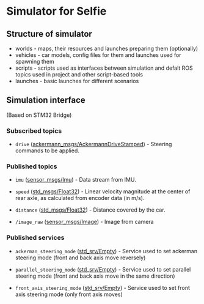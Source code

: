 # Simulator for Selfie

## Structure of simulator
- worlds - maps, their resources and launches preparing them (optionally)
- vehicles - car models, config files for them and launches used for spawning them
- scripts - scripts used as interfaces between simulation and defalt ROS topics used in project and other script-based tools
- launches - basic launches for different scenarios


## Simulation interface
(Based on STM32 Bridge)

### Subscribed topics

 - `drive` ([ackermann_msgs/AckermannDriveStamped](http://docs.ros.org/api/ackermann_msgs/html/msg/AckermannDriveStamped.html)) - Steering commands to be applied.


### Published topics

 - `imu` ([sensor_msgs/Imu](http://docs.ros.org/melodic/api/sensor_msgs/html/msg/Imu.html)) - Data stream from IMU.

 - `speed` ([std_msgs/Float32](http://docs.ros.org/api/std_msgs/html/msg/Float32.html)) - Linear velocity magnitude at the center of rear axle, as calculated from encoder data (in m/s).

 - `distance` ([std_msgs/Float32](http://docs.ros.org/api/std_msgs/html/msg/Float32.html)) - Distance covered by the car.

 - `/image_raw` ([sensor_msgs/Image](http://docs.ros.org/melodic/api/sensor_msgs/html/msg/Image.html)) - Image from camera

### Published services

 - `ackerman_steering_mode` ([std_srv/Empty](http://docs.ros.org/melodic/api/std_srvs/html/srv/Empty.html)) - Service used to set ackerman steering mode (front and back axis move reversely)

 - `parallel_steering_mode` ([std_srv/Empty](http://docs.ros.org/melodic/api/std_srvs/html/srv/Empty.html)) - Service used to set parallel steering mode (front and back axis move in the same direction)

 - `front_axis_steering_mode` ([std_srv/Empty](http://docs.ros.org/melodic/api/std_srvs/html/srv/Empty.html)) - Service used to set front axis steering mode (only front axis moves)
